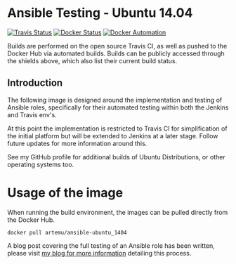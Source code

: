 # Ansible Testing - Ubuntu 14.04

[![Travis Status](https://img.shields.io/travis/Artemu/ansible-container-ubuntu_1404.svg?style=flat-square)](https://travis-ci.org/Artemu/ansible-container-ubuntu_1404) [![Docker Status](https://img.shields.io/docker/build/artemu/ansible-ubuntu_1404.svg?style=flat-square)](https://hub.docker.com/r/artemu/ansible-ubuntu_1404/) [![Docker Automation](https://img.shields.io/docker/automated/artemu/ansible-ubuntu_1404.svg?style=flat-square)](https://hub.docker.com/r/artemu/ansible-ubuntu_1404/)

Builds are performed on the open source Travis CI, as well as pushed to the Docker Hub via automated builds. Builds can be publicly accessed through the shields above, which also list their current build status.

## Introduction
The following image is designed around the implementation and testing of Ansible roles, specifically for their automated testing within both the Jenkins and Travis env's.

At this point the implementation is restricted to Travis CI for simplification of the initial platform but will be extended to Jenkins at a later stage. Follow future updates for more information around this.

See my GitHub profile for additional builds of Ubuntu Distributions, or other operating systems too.

# Usage of the image
When running the build environment, the images can be pulled directly from the Docker Hub.

`docker pull artemu/ansible-ubuntu_1404`

A blog post covering the full testing of an Ansible role has been written, please visit [my blog for more information](https://artemu.me/blog/programming/2017/12/ansible-automated-pipelines-and-testing) detailing this process.
